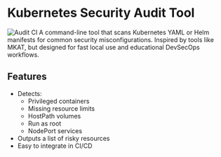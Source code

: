 # Kubernetes Security Audit Tool
![Audit CI](https://github.com/Amir23156/k8s-security-audit-tool/actions/workflows/audit.yml/badge.svg)
A command-line tool that scans Kubernetes YAML or Helm manifests for common security misconfigurations.   Inspired by tools like MKAT, but designed for fast local use and educational DevSecOps workflows.

## Features
- Detects:
  - Privileged containers
  - Missing resource limits
  - HostPath volumes
  - Run as root
  - NodePort services
- Outputs a list of risky resources
- Easy to integrate in CI/CD
